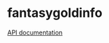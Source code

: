 # fantasygoldinfo

[API documentation](https://github.com/FantasyGold/fantasygoldinfo/blob/master/packages/fantasygoldinfo-api/README.md)
